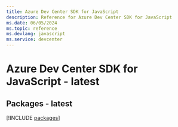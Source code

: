 ```yaml
---
title: Azure Dev Center SDK for JavaScript
description: Reference for Azure Dev Center SDK for JavaScript
ms.date: 06/05/2024
ms.topic: reference
ms.devlang: javascript
ms.service: devcenter
---
```

# Azure Dev Center SDK for JavaScript - latest
## Packages - latest
[!INCLUDE [packages](dev-center-index.md)]